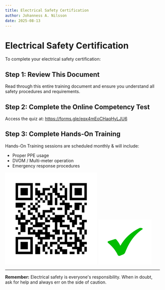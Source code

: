 ```yaml
---
title: Electrical Safety Certification
author: Johanness A. Nilsson
date: 2025-08-13
---
```


# Electrical Safety Certification

To complete your electrical safety certification:

## Step 1: Review This Document

Read through this entire training document and ensure you understand all
safety procedures and requirements.

## Step 2: Complete the Online Competency Test

Access the quiz at: <https://forms.gle/eqx4mEoCHaqHyLJU6>

## Step 3: Complete Hands-On Training

Hands-On Training sessions are scheduled monthly & will include:

- Proper PPE usage
- DVOM / Multi-meter operation
- Emergency response procedures

![Electrical safety certification process](../media/get-your-electrical-safety-certificate-0.png)
![Certification completion steps](../media/get-your-electrical-safety-certificate-1.png)

---

**Remember:** Electrical safety is everyone's responsibility. When in doubt,
ask for help and always err on the side of caution.